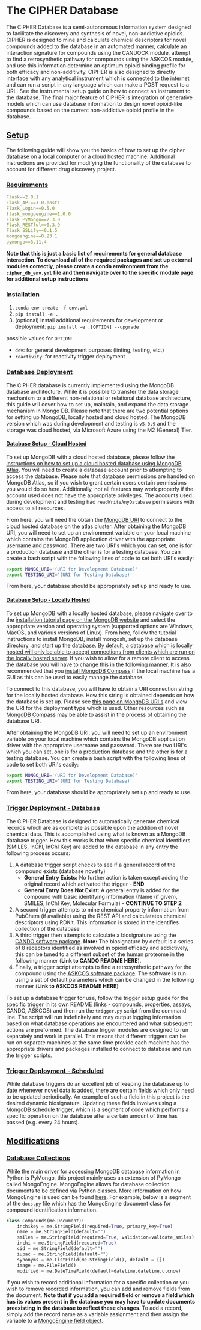 # The CIPHER Database

The CIPHER Database is a semi-autonomous information system designed to facilitate the discovery and synthesis of novel, non-addictive opioids. CIPHER is designed to mine and calculate chemical descriptors for novel compounds added to the database in an automated manner, calculate an interaction signature for compounds using the CANDOCK module, attempt to find a retrosynthetic pathway for compounds using the ASKCOS module, and use this information determine an optimum opioid binding profile for both efficacy and non-additivity. CIPHER is also designed to directly interface with any analytical instrument which is connected to the internet and can run a script in any language which can make a POST request to a URL. See the instrumental setup guide on how to connect an instrument to the database. The final major feature of CIPHER is integration of generative models which can use database information to design novel opioid-like compounds based on the current non-addictive opioid profile in the database.

## [Setup](#setup)

The following guide will show you the basics of how to set up the cipher database on a local computer or a cloud hosted machine. Additional instructions are provided for modifying the functionality of the database to account for different drug discovery project. 

### [Requirements](#requirements)

```yaml
Flask==2.0.1
Flask_API==3.0.post1
Flask_Login==0.5.0
flask_mongoengine==1.0.0
Flask_PyMongo==2.3.0
Flask_RESTful==0.3.9
Flask_SSLify==0.1.5
mongoengine==0.23.1
pymongo==3.11.4
```

**Note that this is just a basic list of requirements for general database interaction. To download all of the required packages and set up external modules correctly, please create a conda environment from the `cipher_db_env.yml` file and then navigate over to the specific module page for additional setup instructions**

### Installation
1. `conda env create -f env.yml`
1. `pip install -e .`
1. (optional) install additional requirements for development or deployment: `pip install -e .[OPTION] --upgrade`

possible values for `OPTION`:
* `dev`: for general development purposes (linting, testing, etc.)
* `reactivity`: for reactivity trigger deployment


### [Database Deployment](#database-deployment)

The CIPHER database is currently implemented using the MongoDB database architecture. While it is possible to transfer the data storage mechanism to a different non-relational or relational database architecture, this guide will cover how to set up, maintain, and expand the data storage mechanism in Mongo DB. Please note that there are two potential options for setting up MongoDB, locally hosted and cloud hosted. The MongoDB version which was during development and testing is `v5.0.9` and the storage was cloud hosted, via Microsoft Azure using the M2 (General) Tier. 

#### [Database Setup - Cloud Hosted](#database-setup---cloud-hosted)

To set up MongoDB with a cloud hosted database, please follow the [instructions on how to set up a cloud hosted database using MongoDB Atlas](https://www.mongodb.com/docs/atlas/getting-started/). You will need to create a database account prior to attempting to access the database. Please note that database permissions are handled on MongoDB Atlas, so if you wish to grant certain users certain permissions you would do so here. Additionally, not all features may work properly if the account used does not have the appropriate privileges. The accounts used during development and testing had `readWriteAnyDatabase` permissions with access to all resources.

From here, you will need the obtain the [MongoDB URI](https://www.mongodb.com/docs/atlas/tutorial/connect-to-your-cluster/#connect-to-your-atlas-cluster) to connect to the cloud hosted database on the atlas cluster. After obtaining the MongoDB URI, you will need to set up an environment variable on your local machine which contains the MongoDB application driver with the appropriate username and password. There are two URI's which you can set, one is for a production database and the other is for a testing database. You can create a bash script with the following lines of code to set both URI's easily:

```bash
export MONGO_URI='(URI for Development Database)'
export TESTING_URI='(URI for Testing Database)'
```

From here, your database should be appropriately set up and ready to use.

#### [Database Setup - Locally Hosted](#database-setup---locally-hosted)

To set up MongoDB with a locally hosted database, please navigate over to the [installation tutorial page on the MongoDB website](https://www.mongodb.com/docs/manual/installation/#mongodb-installation-tutorials) and select the appropriate version and operating system (supported options are Windows, MacOS, and various versions of Linux). From here, follow the tutorial instructions to install MongoDB, install mongosh, set up the database directory, and start up the database. [By default, a database which is locally hosted will only be able to accept connections from clients which are run on the locally hosted server](https://www.mongodb.com/docs/manual/tutorial/install-mongodb-on-windows/#localhost-binding-by-default). If you wish to allow for a remote client to access the database you will have to change this in the [following manner](https://www.mongodb.com/docs/manual/tutorial/install-mongodb-on-windows/#localhost-binding-by-default). It is also recommended that you [install MongoDB Compass](https://www.mongodb.com/try/download/compass) if the local machine has a GUI as this can be used to easily manage the database.

To connect to this database, you will have to obtain a URI connection string for the locally hosted database. How this string is obtained depends on how the database is set up. Please see [this page on MongoDB URI's](https://www.mongodb.com/docs/manual/reference/connection-string/) and view the URI for the deployment type which is used. Other resources such as [MongoDB Compass](https://www.mongodb.com/try/download/compass) may be able to assist in the process of obtaining the database URI.

After obtaining the MongoDB URI, you will need to set up an environment variable on your local machine which contains the MongoDB application driver with the appropriate username and password. There are two URI's which you can set, one is for a production database and the other is for a testing database. You can create a bash script with the following lines of code to set both URI's easily:

```bash
export MONGO_URI='(URI for Development Database)'
export TESTING_URI='(URI for Testing Database)'
```

From here, your database should be appropriately set up and ready to use.

### [Trigger Deployment - Database](#trigger-deployment---database)

The CIPHER Database is designed to automatically generate chemical records which are as complete as possible upon the addition of novel chemical data. This is accomplished using what is known as a MongoDB database trigger. How this works is that when specific chemical identifiers (SMILES, InChI, InChI Key) are added to the database in any entry the following process occurs:

1. A database trigger script checks to see if a general record of the compound exists (database novelty)
    - **General Entry Exists:** No further action is taken except adding the original record which activated the trigger - **END**
    - **General Entry Does Not Exist:** A general entry is added for the compound with basic identifying information (Name (if given), SMILES, InChI Key, Molecular Formula) - **CONTINUE TO STEP 2**
2. A second trigger attempts to mine chemical property information from PubChem (if available) using the REST API and calculatates chemical descriptors using RDKit. This information is stored in the identifies collection of the database
3. A third trigger then attempts to calculate a biosignature using the [CANDO software package](https://github.com/ram-compbio/CANDO). **Note:** The biosignature by default is a series of 8 receptors identified as involved in opioid efficacy and addictively, this can be tuned to a different subset of the human proteome in the following manner (**Link to CANDO README HERE**). 
4. Finally, a trigger script attempts to find a retrosynthetic pathway for the compound using the [ASKCOS software package](https://github.com/ASKCOS/ASKCOS). The software is run using a set of default parameters which can be changed in the following manner (**Link to ASKCOS README HERE**)

To set up a database trigger for use, follow the trigger setup guide for the specific trigger in its own README (links - compounds, properties, assays, CANDO, ASKCOS) and then run the `trigger.py` script from the command line. The script will run indefinitely and may output logging information based on what database operations are encountered and what subsequent actions are preformed. The database trigger modules are designed to run separately and work in parallel. This means that different triggers can be run on separate machines at the same time provide each machine has the appropriate drivers and packages installed to connect to database and run the trigger scripts.

### [Trigger Deployment - Scheduled](#trigger-deployment---scheduled)

While database triggers do an excellent job of keeping the database up to date whenever novel data is added, there are certain fields which only need to be updated periodically. An example of such a field in this project is the desired dynamic biosignature. Updating these fields involves using a MongoDB schedule trigger, which is a segment of code which performs a specific operation on the database after a certain amount of time has passed (e.g. every 24 hours).

## [Modifications](#modifications)

### [Database Collections](#database-collections)

While the main driver for accessing MongoDB database information in Python is PyMongo, this project mainly uses an extension of PyMongo called MongoEngine. MongoEngine allows for database collection documents to be defined via Python classes. More information on how MongoEngine is used can be found [here](https://docs.mongoengine.org/index.html). For example, below is a segment of the `docs.py` file which has the MongoEngine document class for compound identification information.

```python
class Compounds(me.Document):
    inchikey = me.StringField(required=True, primary_key=True)
    name = me.StringField(default="")
    smiles = me.StringField(required=True, validation=validate_smiles)
    inchi = me.StringField(required=True)
    cid = me.StringField(default="")
    iupac = me.StringField(default="")
    synonyms = me.ListField(me.StringField(), default = [])
    image = me.FileField()
    modified = me.DateTimeField(default=datetime.datetime.utcnow)
```

If you wish to record additional information for a specific collection or you wish to remove recorded information, you can add and remove fields from the document. **Note that if you add a required field or remove a field which has its values present in the database you may have to update documents preexisting in the database to reflect these changes**. To add a record, simply add the record name as a variable assignment and then assign the variable to a [MongoEngine field object](https://docs.mongoengine.org/guide/defining-documents.html#fields).